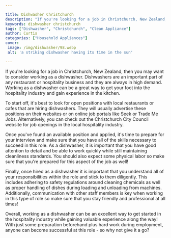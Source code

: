 ```yaml
---

title: Dishwasher Christchurch
description: "If you're looking for a job in Christchurch, New Zealand, then you may want to consider working as a dishwasher. Dishwashers are a...learn more about it now"
keywords: dishwasher christchurch
tags: ["Dishwasher", "Christchurch", "Clean Appliance"]
author: Curtis
categories: ["Household Appliances"]
cover: 
 image: /img/dishwasher/98.webp
 alt: 'a striking dishwasher having its time in the sun'

---
```


If you're looking for a job in Christchurch, New Zealand, then you may want to consider working as a dishwasher. Dishwashers are an important part of any restaurant or hospitality business and they are always in high demand. Working as a dishwasher can be a great way to get your foot into the hospitality industry and gain experience in the kitchen. 

To start off, it's best to look for open positions with local restaurants or cafes that are hiring dishwashers. They will usually advertise these positions on their websites or on online job portals like Seek or Trade Me Jobs. Alternatively, you can check out the Christchurch City Council website for job openings in the local hospitality industry. 

Once you've found an available position and applied, it's time to prepare for your interview and make sure that you have all of the skills necessary to succeed in this role. As a dishwasher, it is important that you have good attention to detail and be able to work quickly while still maintaining cleanliness standards. You should also expect some physical labor so make sure that you're prepared for this aspect of the job as well! 

Finally, once hired as a dishwasher it is important that you understand all of your responsibilities within the role and stick to them diligently. This includes adhering to safety regulations around cleaning chemicals as well as proper handling of dishes during loading and unloading from machines. Additionally, communication with other staff members is key when working in this type of role so make sure that you stay friendly and professional at all times! 

Overall, working as a dishwasher can be an excellent way to get started in the hospitality industry while gaining valuable experience along the way! With just some preparation beforehand plus hard work during employment, anyone can become successful at this role - so why not give it a go?
